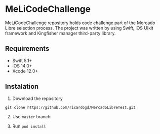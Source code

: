 # MeLiCodeChallenge
MeLiCodeChallenge repository holds code challenge part of the Mercado Libre selection process. The project was written by using Swift, iOS UIkit framework and Kingfisher manager third-party library.


## Requirements

- Swift 5.1+
- iOS 14.0+
- Xcode 12.0+


## Instalation


1. Download the repository 

```
git clone https://github.com/ricardogd/MercadoLibreTest.git
```

2. Use `master` branch 

3. Run `pod install`
